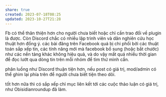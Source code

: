 ```yaml
---
share: true
created: 2023-07-18T08:25
updated: 2023-10-27T21:28
---
```

Fb có thể thân thiện hơn cho người chưa biết hoặc chỉ cần trao đổi về plugin là được. Còn Discord chắc có nhiều lập trình viên và dân nghiên cứu học thuật hơn
đồng ý. các bài đăng trên Facebook quá bị chi phối bởi các thuật toán sắp xếp tin, các tính năng mới mà facebook bổ sung (hoặc bắt chước) như các nền tảng khác không hiệu quả, và do vậy mất quá nhiều thời gian để đọc lướt qua dòng tin trên mỗi nhóm để tìm thứ mình cần.

phân luồng như Discord thuận tiện hơn, nếu post có giá trị, mod/admin có thể ghim lại phía trên để người chưa biết tiện theo dõi.

tốt hơn nữa thì có sắp xếp chỉ mục liên kết tới các cuộc thảo luận có giá trị, như Obisidianroundup đã làm.
